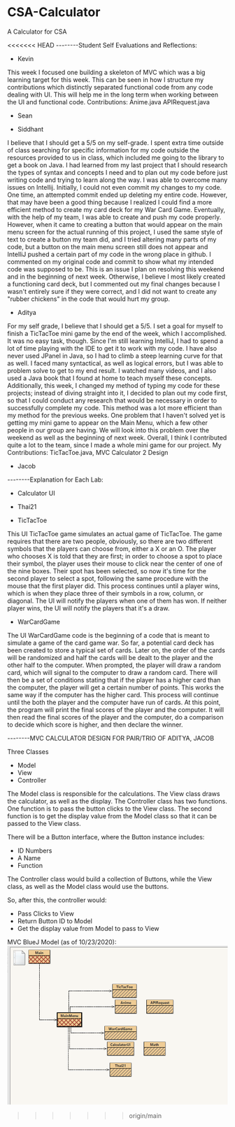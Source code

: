 # CSA-Calculator
A Calculator for CSA


<<<<<<< HEAD
--------Student Self Evaluations and Reflections:

- Kevin

This week I focused one building a skeleton of MVC which was a big learning target for this week. This can be seen in how I structure my contributions which distinctly separated functional code from any code dealing with UI. This will help me in the long term when working between the UI and functional code.
Contributions:
Anime.java
APIRequest.java

- Sean

- Siddhant

I believe that I should get a 5/5 on my self-grade. I spent extra time outside of class searching for specific information for my code outside the resources provided to us in class, which included me going to the library to get a book on Java. I had learned from my last project that I should research the types of syntax and concepts I need and to plan out my code before just writing code and trying to learn along the way. I was able to overcome many issues on Intellij. Initially, I could not even commit my changes to my code. One time, an attempted commit ended up deleting my entire code. However, that may have been a good thing because I realized I could find a more efficient method to create my card deck for my War Card Game. Eventually, with the help of my team, I was able to create and push my code properly. However, when it came to creating a button that would appear on the main menu screen for the actual running of this project, I used the same style of text to create a button my team did, and I tried altering many parts of my code, but a button on the main menu screen still does not appear and IntelliJ pushed a certain part of my code in the wrong place in github. I commented on my original code and commit to show what my intended code was supposed to be. This is an issue I plan on resolving this weekend and in the beginning of next week. Otherwise, I believe I most likely created a functioning card deck, but I commented out my final changes because I wasn't entirely sure if they were correct, and I did not want to create any "rubber chickens" in the code that would hurt my group.  

- Aditya

For my self grade, I believe that I should get a 5/5. I set a goal for myself to finish a TicTacToe mini game by the end of the week, which I accomplished. It was no easy task, though. Since I'm still learning IntelliJ, I had to spend a lot of time playing with the IDE to get it to work with my code. I have also never used JPanel in Java, so I had to climb a steep learning curve for that as well. I faced many syntactical, as well as logical errors, but I was able to problem solve to get to my end result. I watched many videos, and I also used a Java book that I found at home to teach myself these concepts. Additionally, this week, I changed my method of typing my code for these projects; instead of diving straight into it, I decided to plan out my code first, so that I could conduct any research that would be necessary in order to successfully complete my code. This method was a lot more efficient than my method for the previous weeks. One problem that I haven't solved yet is getting my mini game to appear on the Main Menu, which a few other people in our group are having. We will look into this problem over the weekend as well as the beginning of next week. Overall, I think I contributed quite a lot to the team, since I made a whole mini game for our project.
My Contributions: TicTacToe.java, MVC Calculator 2 Design
- Jacob

--------Explanation for Each Lab:

- Calculator UI

- Thai21

- TicTacToe

This UI TicTacToe game simulates an actual game of TicTacToe. The game requires that there are two people, obviously, so there are two different symbols that the players can choose from, either a X or an O. The player who chooses X is told that they are first; in order to choose a spot to place their symbol, the player uses their mouse to click near the center of one of the nine boxes. Their spot has been selected, so now it's time for the second player to select a spot, following the same procedure with the mouse that the first player did. This process continues until a player wins, which is when they place three of their symbols in a row, column, or diagonal. The UI will notify the players when one of them has won. If neither player wins, the UI will notify the players that it's a draw.

- WarCardGame

The UI WarCardGame code is the beginning of a code that is meant to simulate a game of the card game war. So far, a potential card deck has been created to store a typical set of cards. Later on, the order of the cards will be randomized and half the cards will be dealt to the player and the other half to the computer. When prompted, the player will draw a random card, which will signal to the computer to draw a random card. There will then be a set of conditions stating that if the player has a higher card than the computer, the player will get a certain number of points. This works the same way if the computer has the higher card. This process will continue until the both the player and the computer have run of cards. At this point, the program will print the final scores of the player and the computer. It will then read the final scores of the player and the computer, do a comparison to decide which score is higher, and then declare the winner.

--------MVC CALCULATOR DESIGN FOR PAIR/TRIO OF ADITYA, JACOB

Three Classes
- Model
- View
- Controller

The Model class is responsible for the calculations.
The View class draws the calculator, as well as the display.
The Controller class has two functions. One function is to pass the button clicks to the View class. The second function is to get the display value from the Model class so that it can be passed to the View class.

There will be a Button interface, where the Button instance includes:
- ID Numbers
- A Name
- Function

The Controller class would build a collection of Buttons, while the View class, as well as the Model class would use the buttons.

So, after this, the controller would:
- Pass Clicks to View
- Return Button ID to Model
- Get the display value from Model to pass to View

MVC BlueJ Model (as of 10/23/2020):
![](images/MVC.png)
>>>>>>> origin/main